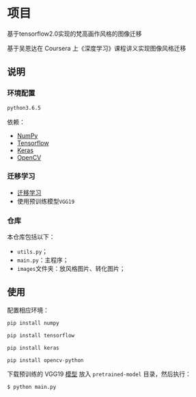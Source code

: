# 项目

基于tensorflow2.0实现的梵高画作风格的图像迁移

基于吴恩达在 Coursera 上《深度学习》课程讲义实现图像风格迁移

## 说明

### 环境配置

```html
python3.6.5
```

依赖：

- [NumPy](http://docs.scipy.org/doc/numpy-1.10.1/user/install.html)
- [Tensorflow](https://www.tensorflow.org/versions/r0.8/get_started/os_setup.html)
- [Keras](https://keras.io/#installation)
- [OpenCV](https://opencv-python-tutroals.readthedocs.io/en/latest/)

### 迁移学习

- [迁移学习](https://sqdxwz.top/post/nUZlZ-2OR/)
- 使用预训练模型`VGG19`

### 仓库

本仓库包括以下：

- `utils.py`；
- `main.py`：主程序；
- `images`文件夹：放风格图片、转化图片；


## 使用

配置相应环境：
```python
pip install numpy

pip install tensorflow

pip install keras

pip install opencv-python
```

下载预训练的 VGG19 [模型](https://github.com/foamliu/Neural-Style-Transfer/releases/download/v1.0/imagenet-vgg-verydeep-19.mat) 放入 `pretrained-model` 目录，然后执行：

```bash
$ python main.py
```
